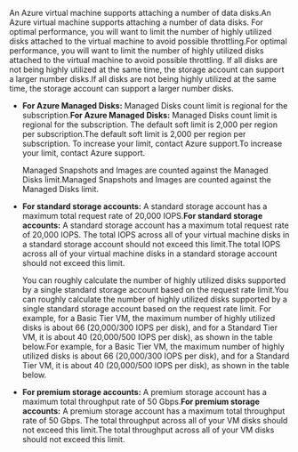 <span data-ttu-id="61759-101">An Azure virtual machine supports attaching a number of data disks.</span><span class="sxs-lookup"><span data-stu-id="61759-101">An Azure virtual machine supports attaching a number of data disks.</span></span> <span data-ttu-id="61759-102">For optimal performance, you will want to limit the number of highly utilized disks attached to the virtual machine to avoid possible throttling.</span><span class="sxs-lookup"><span data-stu-id="61759-102">For optimal performance, you will want to limit the number of highly utilized disks attached to the virtual machine to avoid possible throttling.</span></span> <span data-ttu-id="61759-103">If all disks are not being highly utilized at the same time, the storage account can support a larger number disks.</span><span class="sxs-lookup"><span data-stu-id="61759-103">If all disks are not being highly utilized at the same time, the storage account can support a larger number disks.</span></span>

* <span data-ttu-id="61759-104">**For Azure Managed Disks:** Managed Disks count limit is regional for the subscription.</span><span class="sxs-lookup"><span data-stu-id="61759-104">**For Azure Managed Disks:** Managed Disks count limit is regional for the subscription.</span></span> <span data-ttu-id="61759-105">The default soft limit is 2,000 per region per subscription.</span><span class="sxs-lookup"><span data-stu-id="61759-105">The default soft limit is 2,000 per region per subscription.</span></span> <span data-ttu-id="61759-106">To increase your limit, contact Azure support.</span><span class="sxs-lookup"><span data-stu-id="61759-106">To increase your limit, contact Azure support.</span></span>

    <span data-ttu-id="61759-107">Managed Snapshots and Images are counted against the Managed Disks limit.</span><span class="sxs-lookup"><span data-stu-id="61759-107">Managed Snapshots and Images are counted against the Managed Disks limit.</span></span>

* <span data-ttu-id="61759-108">**For standard storage accounts:** A standard storage account has a maximum total request rate of 20,000 IOPS.</span><span class="sxs-lookup"><span data-stu-id="61759-108">**For standard storage accounts:** A standard storage account has a maximum total request rate of 20,000 IOPS.</span></span> <span data-ttu-id="61759-109">The total IOPS across all of your virtual machine disks in a standard storage account should not exceed this limit.</span><span class="sxs-lookup"><span data-stu-id="61759-109">The total IOPS across all of your virtual machine disks in a standard storage account should not exceed this limit.</span></span>
  
    <span data-ttu-id="61759-110">You can roughly calculate the number of highly utilized disks supported by a single standard storage account based on the request rate limit.</span><span class="sxs-lookup"><span data-stu-id="61759-110">You can roughly calculate the number of highly utilized disks supported by a single standard storage account based on the request rate limit.</span></span> <span data-ttu-id="61759-111">For example, for a Basic Tier VM, the maximum number of highly utilized disks is about 66 (20,000/300 IOPS per disk), and for a Standard Tier VM, it is about 40 (20,000/500 IOPS per disk), as shown in the table below.</span><span class="sxs-lookup"><span data-stu-id="61759-111">For example, for a Basic Tier VM, the maximum number of highly utilized disks is about 66 (20,000/300 IOPS per disk), and for a Standard Tier VM, it is about 40 (20,000/500 IOPS per disk), as shown in the table below.</span></span> 
* <span data-ttu-id="61759-112">**For premium storage accounts:** A premium storage account has a maximum total throughput rate of 50 Gbps.</span><span class="sxs-lookup"><span data-stu-id="61759-112">**For premium storage accounts:** A premium storage account has a maximum total throughput rate of 50 Gbps.</span></span> <span data-ttu-id="61759-113">The total throughput across all of your VM disks should not exceed this limit.</span><span class="sxs-lookup"><span data-stu-id="61759-113">The total throughput across all of your VM disks should not exceed this limit.</span></span>

